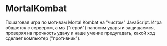 # MortalKombat
Пошаговая игра по мотивам Mortal Kombat на "чистом" JavaScript.
Игра общается с сервером, а мы ("герой") наносим удары и защищаемся, проверяя на прочность удачу и наше умение предугадать, какой ход сделает компьютер ("противник").
